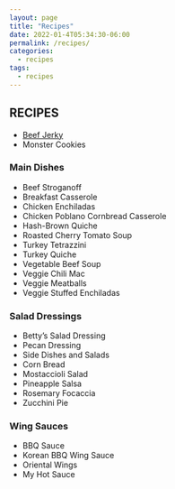 ```yaml
---
layout: page
title: "Recipes"
date: 2022-01-4T05:34:30-06:00
permalink: /recipes/
categories:
  - recipes
tags:
  - recipes
---
```

## RECIPES
- [Beef Jerky](beef-jerky)
- Monster Cookies  
### Main Dishes  
- Beef Stroganoff
- Breakfast Casserole
- Chicken Enchiladas
- Chicken Poblano Cornbread Casserole
- Hash-Brown Quiche
- Roasted Cherry Tomato Soup
- Turkey Tetrazzini
- Turkey Quiche
- Vegetable Beef Soup
- Veggie Chili Mac
- Veggie Meatballs
- Veggie Stuffed Enchiladas  
### Salad Dressings  
- Betty’s Salad Dressing
- Pecan Dressing
- Side Dishes and Salads
- Corn Bread
- Mostaccioli Salad
- Pineapple Salsa
- Rosemary Focaccia
- Zucchini Pie  
### Wing Sauces  
- BBQ Sauce
- Korean BBQ Wing Sauce
- Oriental Wings
- My Hot Sauce
